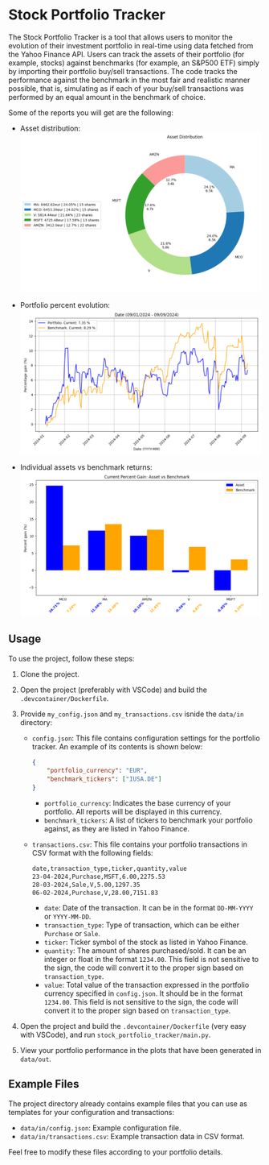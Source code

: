 # Stock Portfolio Tracker

The Stock Portfolio Tracker is a tool that allows users to monitor the evolution of their investment portfolio in real-time using data fetched from the Yahoo Finance API. Users can track the assets of their portfolio (for example, stocks) against benchmarks (for example, an S&P500 ETF) simply by importing their portfolio buy/sell transactions. The code tracks the performance against the benchmark in the most fair and realistic manner possible, that is, simulating as if each of your buy/sell transactions was performed by an equal amount in the benchmark of choice.

Some of the reports you will get are the following:

* Asset distribution:
![Alt text](images/asset_distribution.png)

* Portfolio percent evolution:
![Alt text](images/portfolio_percent_evolution.png)

* Individual assets vs benchmark returns:
![Alt text](images/individual_assets_vs_benchmark_returns.png)

## Usage

To use the project, follow these steps:

1. Clone the project.

2. Open the project (preferably with VSCode) and build the `.devcontainer/Dockerfile`.

3. Provide `my_config.json` and `my_transactions.csv` isnide the `data/in` directory:
   - `config.json`: This file contains configuration settings for the portfolio tracker. An example of its contents is shown below:
     ```json
     {
         "portfolio_currency": "EUR",
         "benchmark_tickers": ["IUSA.DE"]
     }
     ```
     - `portfolio_currency`: Indicates the base currency of your portfolio. All reports will be displayed in this currency.
     - `benchmark_tickers`: A list of tickers to benchmark your portfolio against, as they are listed in Yahoo Finance.
   
   - `transactions.csv`: This file contains your portfolio transactions in CSV format with the following fields:
     ```csv
     date,transaction_type,ticker,quantity,value
     23-04-2024,Purchase,MSFT,6.00,2275.53
     28-03-2024,Sale,V,5.00,1297.35
     06-02-2024,Purchase,V,28.00,7151.83
     ```
     - `date`: Date of the transaction. It can be in the format `DD-MM-YYYY` or `YYYY-MM-DD`.
     - `transaction_type`: Type of transaction, which can be either `Purchase` or `Sale`.
     - `ticker`: Ticker symbol of the stock as listed in Yahoo Finance.
     - `quantity`: The amount of shares purchased/sold. It can be an integer or float in the format `1234.00`. This field is not sensitive to the sign, the code will convert it to the proper sign based on `transaction_type`.
     - `value`: Total value of the transaction expressed in the portfolio currency specified in `config.json`. It should be in the format `1234.00`. This field is not sensitive to the sign, the code will convert it to the proper sign based on `transaction_type`.

4. Open the project and build the `.devcontainer/Dockerfile` (very easy with VSCode), and run `stock_portfolio_tracker/main.py`.

5. View your portfolio performance in the plots that have been generated in `data/out`.

## Example Files

The project directory already contains example files that you can use as templates for your configuration and transactions:

- `data/in/config.json`: Example configuration file.
- `data/in/transactions.csv`: Example transaction data in CSV format.

Feel free to modify these files according to your portfolio details.

